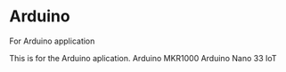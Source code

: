 # Arduino
For Arduino application

This is for the Arduino aplication.
Arduino MKR1000
Arduino Nano 33 IoT
